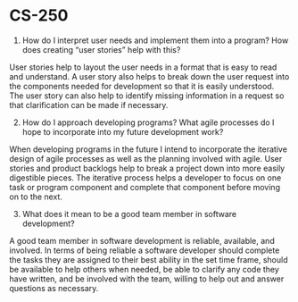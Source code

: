 # CS-250

1. How do I interpret user needs and implement them into a program? How does creating “user stories” help with this?

User stories help to layout the user needs in a format that is easy to read and understand. A user story also helps to break down the user request into the components needed for development so that it is easily understood. The user story can also help to identify missing information in a request so that clarification can be made if necessary.

2. How do I approach developing programs? What agile processes do I hope to incorporate into my future development work?

When developing programs in the future I intend to incorporate the iterative design of agile processes as well as the planning involved with agile. User stories and product backlogs help to break a project down into more easily digestible pieces. The iterative process helps a developer to focus on one task or program component and complete that component before moving on to the next.

3. What does it mean to be a good team member in software development?

A good team member in software development is reliable, available, and involved. In terms of being reliable a software developer should complete the tasks they are assigned to their best ability in the set time frame, should be available to help others when needed, be able to clarify any code they have written, and be involved with the team, willing to help out and answer questions as necessary.
